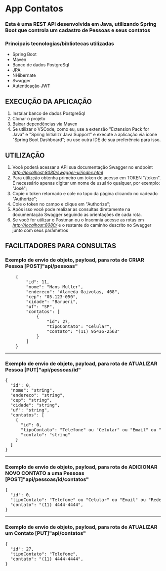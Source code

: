 # App Contatos
### Esta é uma REST API desenvolvida em Java, utilizando Spring Boot que controla um cadastro de Pessoas e seus contatos

### Principais tecnologias/bibliotecas utilizadas
- Spring Boot
- Maven
- Banco de dados PostgreSql
- JPA 
- NHibernate
- Swagger
- Autenticação JWT

## EXECUÇÃO DA APLICAÇÃO
1. Instalar banco de dados PostgreSql
2. Clonar o projeto
3. Baixar dependências via Maven
4. Se utilizar o VSCode, como eu, use a extensão "Extension Pack for Java" e "Spring Initializr Java Support" e execute a aplicação via ícone "Spring Boot Dashboard"; ou use outra IDE de sua preferência para isso.
   
## UTILIZAÇÃO
1. Você poderá acessar a API sua documentação Swagger no endpoint *[http://localhost:8080/swagger-ui/index.html](http://localhost:8080/swagger-ui/index.html)*
2. Para utilizção obtenha primeiro um token de acesso em TOKEN "/token". É necessário apenas digitar um nome de usuário qualquer, por exemplo: "José";
3. Copie o token retornado e cole no topo da página clicando no cadeado "Authorize";
4. Cole o token no campo e clique em "Authorize";
5. Após isso você pode realizar as consultas diretamente na documentação Swagger seguindo as orientações de cada rota.
6. Se você for utilizar o Postman ou o Insomnia acesse as rotas em *[http://localhost:8080/](http://localhost:8080/)* e o restante do caminho descrito no Swagger junto com seus parâmetros

## FACILITADORES PARA CONSULTAS
### Exemplo de envio de objeto, payload, para rota de CRIAR Pessoa [POST]"api/pessoas"
<pre>
    {
        "id": 11,
        "nome": "Hans Muller",
        "endereco": "Alameda Gaivotas, 468",
        "cep": "05.123-050",
        "cidade": "Barueri",
        "uf": "SP",
        "contatos": [
            {
                "id": 27,
                "tipoContato": "Celular",
                "contato": "(11) 95436-2563"
            }
        ]
    }
</pre>

---

### Exemplo de envio de objeto, payload, para rota de ATUALIZAR Pessoa [PUT]"api/pessoas/id"

<pre>
{
  "id": 0,
  "nome": "string",
  "endereco": "string",
  "cep": "string",
  "cidade": "string",
  "uf": "string",
  "contatos": [
    {
      "id": 0,
      "tipoContato": "Telefone" ou "Celular" ou "Email" ou "RedeSocial",
      "contato": "string"
    }
  ]
}
</pre>

--- 

### Exemplo de envio de objeto, payload, para rota de ADICIONAR NOVO CONTATO a uma Pessoas [POST]"api/pessoas/id/contatos"
<pre>
{
  "id": 0,
  "tipoContato": "Telefone" ou "Celular" ou "Email" ou "RedeSocial",
  "contato": "(11) 4444-4444",
}
</pre>

--- 

### Exemplo de envio de objeto, payload, para rota de ATUALIZAR um Contato [PUT]"api/contatos"
<pre>
{
  "id": 27,
  "tipoContato": "Telefone",
  "contato": "(11) 4444-4444",
}
</pre>

